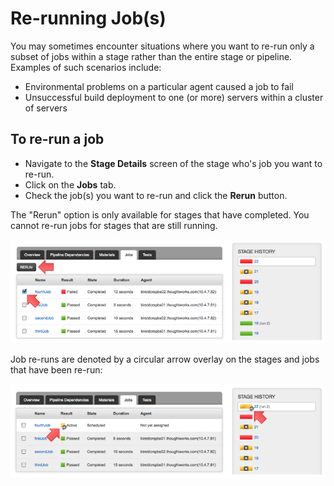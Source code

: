 # Re-running Job(s)

You may sometimes encounter situations where you want to re-run only a subset of jobs within a stage rather than the entire stage or pipeline. Examples of such scenarios include:

-   Environmental problems on a particular agent caused a job to fail
-   Unsuccessful build deployment to one (or more) servers within a cluster of servers

## To re-run a job

-   Navigate to the **Stage Details** screen of the stage who's job you want to re-run.
-   Click on the **Jobs** tab.
-   Check the job(s) you want to re-run and click the **Rerun** button.

The "Rerun" option is only available for stages that have completed. You cannot re-run jobs for stages that are still running.

![](../resources/images/cruise/stage_details_pre_job_rerun.png)

Job re-runs are denoted by a circular arrow overlay on the stages and jobs that have been re-run:

![](../resources/images/cruise/stage_details_post_job_rerun.png)